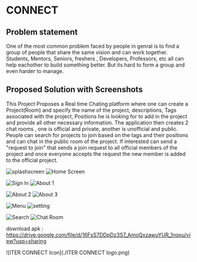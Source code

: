 # CONNECT

## Problem statement
One of the most common problem faced by people in genral is to find a group of people that share the same vision and can work together. Students, Mentors, Seniors, freshers , Developers, Professors, etc all can help eachother to build something better. But its hard to form a group and even harder to manage.
## Proposed Solution with Screenshots

This Project Proposes a Real time Chating platform where one can create a Project(Room) and specify the name of the project, descriptions, Tags associated with the project, Positions he is looking for to add in the project and provide all other necessary information. The application then creates 2 chat rooms , one is official and private, another is unofficial and public. People can search for projects to join based on the tags and their positions and can chat in the public room of the project. If interested can send a "request to join" that sends a join request to all official members of the project and once everyone accepts the request the new member is added to the official project.

![splashscreen](./ScreenShots/ss7r.jpg?raw=true "Title")  ![Home Screen](./ScreenShots/ss5r.jpg?raw=true "Title")

![Sign In](./ScreenShots/ss6r.jpg?raw=true "Title")  ![About 1](./ScreenShots/ss8r.jpg?raw=true "Title")

![About 2](./ScreenShots/ss9r.jpg?raw=true "Title")  ![About 3](./ScreenShots/ss10r.jpg?raw=true "Title")

![Menu](./ScreenShots/ss4r.jpg?raw=true "Title")  ![setting](./ScreenShots/ss3r.jpg?raw=true "Title")

![Search](./ScreenShots/ss2r.jpg?raw=true "Title")  ![Chat Room](./ScreenShots/ss1r.jpg?raw=true "Title")


download apk : https://drive.google.com/file/d/16FsS7DDpDz3S7_AmoQxzawuYUR_1nqxu/view?usp=sharing


![ITER CONNECT Icon](./ITER CONNECT logo.png)
